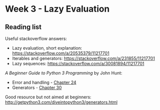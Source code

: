 # Week 3 - Lazy Evaluation

## Reading list

Useful stackoverflow answers:

- Lazy evaluation, short explanation: https://stackoverflow.com/a/20535379/11217701
- Iterables and generators: https://stackoverflow.com/a/231855/11217701
- Lazy sequences: https://stackoverflow.com/a/30081894/11217701
  
*A Beginner Guide to Python 3 Programming* by John Hunt:

- Error and handling - [Chapter 24](https://ncl.instructure.com/courses/44969/files/6458981?module_item_id=2614126)
- Generators - [Chapter 30](https://ncl.instructure.com/courses/44969/files/6458982?module_item_id=2614127)
  
Good resource but not aimed at beginners: http://getpython3.com/diveintopython3/generators.html
